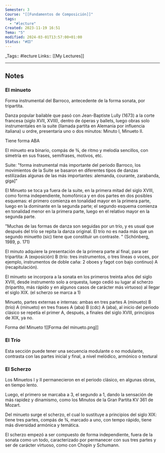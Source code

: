 ```yaml
---
Semester: 3
Course: "[[Fundamentos de Composición]]"
tags:
  - "#lecture"
Created: 2023-11-19 16:51
Tema: "5"
modified: 2024-03-01T13:57:00+01:00
Status: "#🟨"
---
```


\_Tags::  #lecture 
Links:: [[My Lectures]]
___

## Notes

### El minueto

Forma instrumental del Barroco, antecedente de la forma sonata, por tripartita.

Danza popular bailable que pasó con Jean-Baptiste Lully (1673) a la corte francesa (siglo XVII, XVIII), dentro de óperas y ballets, luego obras solo instrumentales en la suite (llamada partita en Alemania por influencia italiana) u ordre, presentaría uno o dos minutos: Minuto I, Minueto II.

Tiene forma ABA

El minueto era binario, compás de ¾, de ritmo y melodía sencillos, con simetría en sus frases, semifrases, motivos, etc.

Suite: "forma instrumental más importante del periodo Barroco, los movimientos de la Suite se basaron en diferentes tipos de danzas estilizadas algunas de las más importantes: alemanda, courante, zarabanda, giga]" 

El Minueto se toca ya fuera de la suite, en la primera mitad del siglo XVIII, como forma independiente, homofónica y en dos partes en dos posibles esquemas: el primero comienza
en tonalidad mayor en la primera parte, luego en la dominante en la segunda parte; el segundo esquema comienza en tonalidad menor en la primera parte, luego en el relativo mayor en la segunda parte.

"Muchas de las formas de danza son seguidas por un trío, y es usual que después del trío se repita la danza original.  El trío no es nada más que un segundo minuetto (sic) tiene que constituir un contraste. " (Schönberg, 1989, p. 171)

El minuto adquiere la presentación de la primera parte al final, para ser tripartita: A (exposición) B (trío: tres instrumentos, o tres líneas o voces, por ejemplo, instrumentos de doble caña: 2 oboes y fagot con bajo continuo) A (recapitulación).

El minueto se incorpora a la sonata en los primeros treinta años del siglo XVIII, desde instrumento solo a orquesta, luego cedió su lugar al scherzo (tripartito, más rápido y en
algunos casos de carácter más virtuoso) al llegar el siglo XIX. (el scherzo se marca a 1)

Minueto, partes externas e internas: ambas en tres partes
A (minueto) B (trío) A (minueto) en tres frases A (aba) B (cdc) A (aba), al inicio del periodo clásico se repetía el primer A, después, a finales del siglo XVIII, principios de XIX, ya no.

Forma del Minueto
![[Forma del minueto.png]]

### El Trío
Esta sección puede tener una secuencia modulante
o no modulante, contrasta con las partes inicial y
final, a nivel melódico, armónico o textural


### El Scherzo

Los Minuetos I y II permanecieron en el periodo clásico, en algunas obras, en tiempo lento.

Luego, el primero se marcaba a 3, el segundo a 1, dando la sensación de más rapidez y dinamismo, como los Minutos de la Gran Partita KV 361 de Mozart.

Del minueto surge el scherzo, el cual lo sustituye a principios del siglo XIX: tiene tres partes, compás de ¾, marcado a uno, con tempo rápido, tiene más diversidad armónica y temática.

El scherzo empezó a ser compuesto de forma independiente, fuera de la sonata como un todo, caracterizado por permanecer con sus tres partes y ser de carácter virtuoso, como con Chopin y Schumann.



